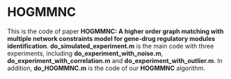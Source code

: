 # HOGMMNC
This is the code of paper **HOGMMNC: A higher order graph matching with multiple network constraints model for gene-drug regulatory modules identification**.
**do_simulated_experiment.m** is the main code with three experiments, including **do_experiment_with_noise.m**, **do_experiment_with_correlation.m** and **do_experiment_with_outlier.m**. In addition, **do_HOGMMNC.m** is the code of our **HOGMMNC** algorithm.
